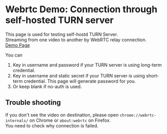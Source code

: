 # Webrtc Demo: Connection through self-hosted TURN server  
This page is used for testing self-hostd TURN Server.   
Streaming from one video to another by WebRTC relay connection.  
[Demo Page](https://webrtc-turn-server-test.vercel.app/)

You can
1. Key in username and password if your TURN server is using long-term credential.  
2. Key in username and static secret if your TURN server is using short-term credential. This page will generate password for you.  
3. Or keep blank if no-auth is used.

## Trouble shooting
If you don't see the video on destination, please open `chrome://webrtc-internals/` on Chrome or `about:webrtc` on Firefox.  
You need to check why connection is failed.  